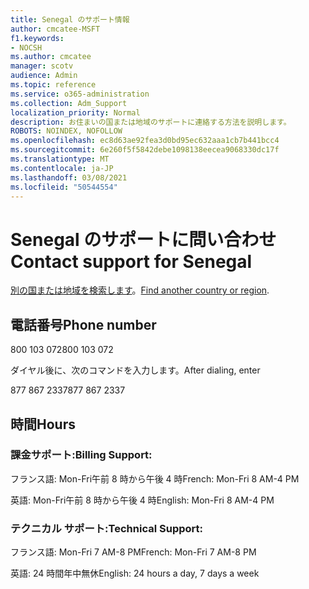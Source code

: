 ```yaml
---
title: Senegal のサポート情報
author: cmcatee-MSFT
f1.keywords:
- NOCSH
ms.author: cmcatee
manager: scotv
audience: Admin
ms.topic: reference
ms.service: o365-administration
ms.collection: Adm_Support
localization_priority: Normal
description: お住まいの国または地域のサポートに連絡する方法を説明します。
ROBOTS: NOINDEX, NOFOLLOW
ms.openlocfilehash: ec8d63ae92fea3d0bd95ec632aaa1cb7b441bcc4
ms.sourcegitcommit: 6e260f5f5842debe1098138eecea9068330dc17f
ms.translationtype: MT
ms.contentlocale: ja-JP
ms.lasthandoff: 03/08/2021
ms.locfileid: "50544554"
---
```

# <a name="contact-support-for-senegal"></a><span data-ttu-id="58b1e-103">Senegal のサポートに問い合わせ</span><span class="sxs-lookup"><span data-stu-id="58b1e-103">Contact support for Senegal</span></span>

<span data-ttu-id="58b1e-104">[別の国または地域を検索します](../contact-support-for-business-products.md)。</span><span class="sxs-lookup"><span data-stu-id="58b1e-104">[Find another country or region](../contact-support-for-business-products.md).</span></span>

## <a name="phone-number"></a><span data-ttu-id="58b1e-105">電話番号</span><span class="sxs-lookup"><span data-stu-id="58b1e-105">Phone number</span></span>
<span data-ttu-id="58b1e-106">800 103 072</span><span class="sxs-lookup"><span data-stu-id="58b1e-106">800 103 072</span></span>

<span data-ttu-id="58b1e-107">ダイヤル後に、次のコマンドを入力します。</span><span class="sxs-lookup"><span data-stu-id="58b1e-107">After dialing, enter</span></span>

<span data-ttu-id="58b1e-108">877 867 2337</span><span class="sxs-lookup"><span data-stu-id="58b1e-108">877 867 2337</span></span>

## <a name="hours"></a><span data-ttu-id="58b1e-109">時間</span><span class="sxs-lookup"><span data-stu-id="58b1e-109">Hours</span></span>
### <a name="billing-support"></a><span data-ttu-id="58b1e-110">課金サポート:</span><span class="sxs-lookup"><span data-stu-id="58b1e-110">Billing Support:</span></span>

<span data-ttu-id="58b1e-111">フランス語: Mon-Fri午前 8 時から午後 4 時</span><span class="sxs-lookup"><span data-stu-id="58b1e-111">French: Mon-Fri 8 AM-4 PM</span></span>

<span data-ttu-id="58b1e-112">英語: Mon-Fri午前 8 時から午後 4 時</span><span class="sxs-lookup"><span data-stu-id="58b1e-112">English: Mon-Fri 8 AM-4 PM</span></span>

### <a name="technical-support"></a><span data-ttu-id="58b1e-113">テクニカル サポート:</span><span class="sxs-lookup"><span data-stu-id="58b1e-113">Technical Support:</span></span>

<span data-ttu-id="58b1e-114">フランス語: Mon-Fri 7 AM-8 PM</span><span class="sxs-lookup"><span data-stu-id="58b1e-114">French: Mon-Fri 7 AM-8 PM</span></span>

<span data-ttu-id="58b1e-115">英語: 24 時間年中無休</span><span class="sxs-lookup"><span data-stu-id="58b1e-115">English: 24 hours a day, 7 days a week</span></span>
